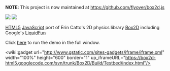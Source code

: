 **NOTE**: This project is now maintained at https://github.com/flyover/box2d.js

[![](http://api.flattr.com/button/flattr-badge-large.png)](https://flattr.com/submit/auto?user_id=isaacburns&url=https://code.google.com/p/box2d-html5&title=box2d-html5&language=JavaScript&tags=github&category=software) [![](https://www.paypalobjects.com/en_US/i/btn/btn_donate_SM.gif)](https://www.paypal.com/cgi-bin/webscr?cmd=_donations&business=H9KUEZTZHHTXQ&lc=US&item_name=box2d-html5&currency_code=USD&bn=PP-DonationsBF:btn_donate_SM.gif:NonHosted)

[HTML5](http://en.wikipedia.org/wiki/HTML5) [JavaScript](http://en.wikipedia.org/wiki/JavaScript) port of Erin Catto's 2D physics library [Box2D](http://code.google.com/p/box2d) including Google's [LiquidFun](http://google.github.io/liquidfun/)

Click [here](https://box2d-html5.googlecode.com/svn/trunk/Box2D/Build/Testbed/index.html) to run the demo in the full window.

<wiki:gadget url="http://www.gstatic.com/sites-gadgets/iframe/iframe.xml" width="100%" height="600" border="1" up\_iframeURL="https://box2d-html5.googlecode.com/svn/trunk/Box2D/Build/Testbed/index.html"/>